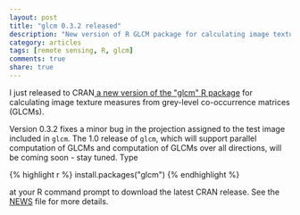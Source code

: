 ```yaml
---
layout: post
title: "glcm 0.3.2 released"
description: "New version of R GLCM package for calculating image textures from grey-level co-occurrence matrices (GLCM)"
category: articles
tags: [remote sensing, R, glcm]
comments: true
share: true
---
```


I just released to CRAN<a href="http://cran.r-project.org/web/packages/glcm"> a 
new version of the "glcm" R package</a> for calculating image texture measures 
from grey-level co-occurrence matrices (GLCMs).

Version 0.3.2 fixes a minor bug in the projection assigned to the test image 
included in `glcm`. The 1.0 release of `glcm`, which will support parallel 
computation of GLCMs and computation of GLCMs over all directions, will be 
coming soon - stay tuned. Type

{% highlight r %}
install.packages("glcm")
{% endhighlight %}

at your R command prompt to download the latest CRAN release. See the 
[NEWS](http://cran.r-project.org/web/packages/glcm/NEWS) file for more details.  
